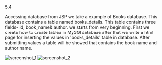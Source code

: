 5.4


Accessing database from JSP
we take a example of Books database. This database contains a table named books_details. This table contains three fields- id, book_name& author. we starts from very beginning. First we create how to create tables in MySQl database after that we write a html page for inserting the values in 'books_details' table in database. After submitting values a table will be showed that contains the book name and author name.

![screenshot_1](https://cloud.githubusercontent.com/assets/16977137/14416679/8c2e2d16-ffca-11e5-9f66-0aedc5ff6e7b.png)
![screenshot_2](https://cloud.githubusercontent.com/assets/16977137/14416680/8c67c562-ffca-11e5-8989-104306bceeaa.png)
